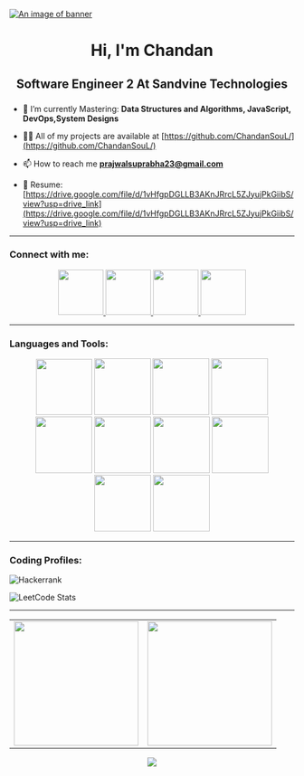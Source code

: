 [![An image of banner](https://user-images.githubusercontent.com/74038190/225813708-98b745f2-7d22-48cf-9150-083f1b00d6c9.gif)](https://user-images.githubusercontent.com/74038190/225813708-98b745f2-7d22-48cf-9150-083f1b00d6c9.gif)

<h1 align="center">Hi, I'm Chandan</h1>
<h2 align="center">Software Engineer 2 At Sandvine Technologies</h2>
<h3 align="center"></h3>

- 🌱 I’m currently Mastering: **Data Structures and Algorithms, JavaScript, DevOps,System Designs**
  
- 👨‍💻 All of my projects are available at [https://github.com/ChandanSouL/](https://github.com/ChandanSouL/)
  
- 📫 How to reach me **prajwalsuprabha23@gmail.com**
  
- 📄 Resume:  [https://drive.google.com/file/d/1vHfgpDGLLB3AKnJRrcL5ZJyujPkGiibS/view?usp=drive_link](https://drive.google.com/file/d/1vHfgpDGLLB3AKnJRrcL5ZJyujPkGiibS/view?usp=drive_link)
  
<hr>

<h3 align="left">Connect with me:</h3>
<div align="center">
<!-- linkedin -->
    <a href="https://www.linkedin.com/in/chandan-prajwal-227207219/" alt="linkedin">
        <img height="80" src="https://user-images.githubusercontent.com/74038190/235294012-0a55e343-37ad-4b0f-924f-c8431d9d2483.gif"/>
    </a>
<!-- leetcode -->
    <a href="https://leetcode.com/u/prajwalsuprabha23/" alt="leetcode">
        <img height="80" src="https://upload.wikimedia.org/wikipedia/commons/1/19/LeetCode_logo_black.png" />
    </a>
<!-- hackerrank-->
    <a href="https://www.hackerrank.com/profile/ChandanSouL" alt="HackerRank">
        <img height="80" src= "https://upload.wikimedia.org/wikipedia/commons/6/65/HackerRank_logo.png">
    </a>
<!--   gmail -->
    <a href="prajwalsuprabha23@gmail.com" alt="mail">
        <img height="80" src="https://img.icons8.com/?size=512&id=xLIkjgcmFOsC&format=png"/>
    </a>

</div>

<hr>

<h3 align="left">Languages and Tools:</h3>
<div align="center" padding="20px">
<!-- python -->
<img src="https://skillicons.dev/icons?i=python" width="99">
<!-- html -->
<img src="https://github.com/Anmol-Baranwal/Cool-GIFs-For-GitHub/assets/74038190/29fd6286-4e7b-4d6c-818f-c4765d5e39a9" width="100">
<!-- css -->
<img src="https://github.com/Anmol-Baranwal/Cool-GIFs-For-GitHub/assets/74038190/67f477ed-6624-42da-99f0-1a7b1a16eecb" width="100">
<!-- js --> 
<img src="https://user-images.githubusercontent.com/74038190/212257454-16e3712e-945a-4ca2-b238-408ad0bf87e6.gif" width="100"> 
<!-- aws -->
<img src="https://tenor.com/view/aws-gif-19699711" width="100">
<!-- github -->
<img src="https://user-images.githubusercontent.com/74038190/212257468-1e9a91f1-b626-4baa-b15d-5c385dfa7ed2.gif" width="100">
<!-- vscode -->
<img src="https://user-images.githubusercontent.com/74038190/212257465-7ce8d493-cac5-494e-982a-5a9deb852c4b.gif" width="100">
<!-- git -->
<img src="https://user-images.githubusercontent.com/74038190/212281775-b468df30-4edc-4bf8-a4ee-f52e1aaddc86.gif" width="100">
 <!-- mongodb -->
<img src="https://github.com/Anmol-Baranwal/Cool-GIFs-For-GitHub/assets/74038190/398b19b1-9aae-4c1f-8bc0-d172a2c08d68" width="100">
<!-- sql -->
<img src="https://i.giphy.com/media/v1.Y2lkPTc5MGI3NjExa2NtejR5bzJsaHRtbHYyazNxOHpsNmo4eGRjazRxcGtkajdldWRjYiZlcD12MV9pbnRlcm5hbF9naWZfYnlfaWQmY3Q9Zw/vISmwpBJUNYzukTnVx/giphy.gif" width="100">
  
</div>

<hr>

<h3 align="left">Coding Profiles:</h3>

<!--Hacker rank -->
![Hackerrank](https://img.shields.io/badge/-Hackerrank-2EC866?style=for-the-badge&logo=HackerRank&logoColor=white)
 <!-- leetcode -->
![LeetCode Stats](https://leetcard.jacoblin.cool/ChandanSouL?theme=dark&font=Red%20Hat%20Display&ext=heatmap&width=800)

<hr>
<!-- github stata -->
<table>
    <td align="center">
        <a href="https://github.com/ChandanSouL"><img align="center" height="220px"  src="https://github-readme-stats.vercel.app/api?username=ChandanSouL&show_icons=true&locale=en&theme=dark" /></a>
    </td>
    <td align="center">
        <a href="https://github.com/ChandanSouL"><img align="center" height="220px" src="https://github-readme-stats.vercel.app/api/top-langs?username=ChandanSouL&show_icons=true&locale=en&layout=compact&theme=dark" /></a>
    </td>
</table>

<!-- Streak Graph -->
<!-- <div align="center">
  <img src="https://streak-stats.demolab.com?user=aaryak1369&locale=en&mode=daily&theme=light&hide_border=false&border_radius=5&order=3" height="220" alt="streak graph"  />
</div> -->

<div align="center"> <img src="https://capsule-render.vercel.app/api?type=waving&color=gradient&height=60&width=900&section=footer"/> </div>





